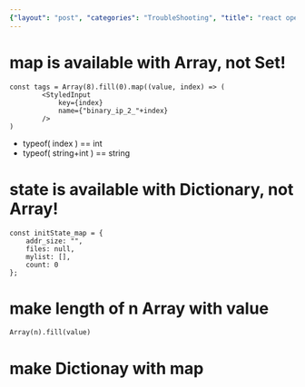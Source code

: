 ```yaml
---
{"layout": "post", "categories": "TroubleShooting", "title": "react operation", "feature-img": "assets/img/feature_img.png"}
---
```

# map is available with Array, not Set!
``` 
const tags = Array(8).fill(0).map((value, index) => (
        <StyledInput
            key={index}
            name={"binary_ip_2_"+index}
        />
)
```
- typeof( index ) == int
- typeof( string+int ) == string

# state is available with Dictionary, not Array!
```
const initState_map = {
    addr_size: "",
    files: null,
    mylist: [],
    count: 0
};
```

# make length of n Array with value
```
Array(n).fill(value)
```

# make Dictionay with map
```

```

